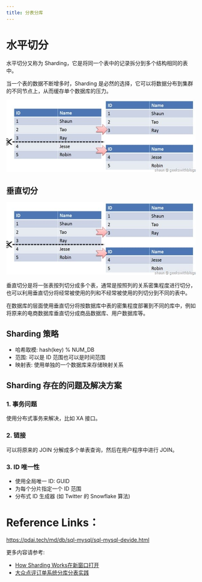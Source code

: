```yaml
---
title: 分表分库
---
```

# 水平切分

水平切分又称为 Sharding，它是将同一个表中的记录拆分到多个结构相同的表中。

当一个表的数据不断增多时，Sharding 是必然的选择，它可以将数据分布到集群的不同节点上，从而缓存单个数据库的压力。

![1704185244776](images/1704185244776.png)

## 垂直切分

![1704185253864](images/1704185253864.png)

垂直切分是将一张表按列切分成多个表，通常是按照列的关系密集程度进行切分，也可以利用垂直切分将经常被使用的列和不经常被使用的列切分到不同的表中。

在数据库的层面使用垂直切分将按数据库中表的密集程度部署到不同的库中，例如将原来的电商数据库垂直切分成商品数据库、用户数据库等。

## Sharding 策略

* 哈希取模: hash(key) % NUM_DB
* 范围: 可以是 ID 范围也可以是时间范围
* 映射表: 使用单独的一个数据库来存储映射关系

## Sharding 存在的问题及解决方案

### 1. 事务问题

使用分布式事务来解决，比如 XA 接口。

### 2. 链接

可以将原来的 JOIN 分解成多个单表查询，然后在用户程序中进行 JOIN。

### 3. ID 唯一性

* 使用全局唯一 ID: GUID
* 为每个分片指定一个 ID 范围
* 分布式 ID 生成器 (如 Twitter 的 Snowflake 算法)

# Reference Links：

https://pdai.tech/md/db/sql-mysql/sql-mysql-devide.html

更多内容请参考:

* [How Sharding Works在新窗口打开](https://medium.com/@jeeyoungk/how-sharding-works-b4dec46b3f6)
* [大众点评订单系统分库分表实践](https://tech.meituan.com/dianping_order_db_sharding.html)
